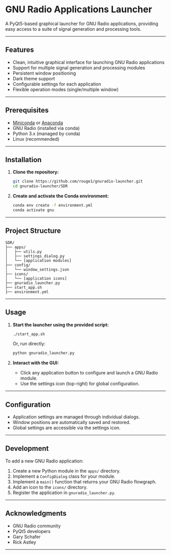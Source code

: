 # GNU Radio Applications Launcher

A PyQt5-based graphical launcher for GNU Radio applications, providing easy access to a suite of signal generation and processing tools.

---

## Features

- Clean, intuitive graphical interface for launching GNU Radio applications
- Support for multiple signal generation and processing modules
- Persistent window positioning
- Dark theme support
- Configurable settings for each application
- Flexible operation modes (single/multiple window)

---

## Prerequisites

- [Miniconda](https://docs.conda.io/en/latest/miniconda.html) or [Anaconda](https://www.anaconda.com/)
- GNU Radio (installed via conda)
- Python 3.x (managed by conda)
- Linux (recommended)

---

## Installation

1. **Clone the repository:**
    ```sh
    git clone https://github.com/rouge1/gnuradio-launcher.git
    cd gnuradio-launcher/SDR
    ```

2. **Create and activate the Conda environment:**
    ```sh
    conda env create -f environment.yml
    conda activate gnu
    ```

---

## Project Structure

```
SDR/
├── apps/
│   ├── utils.py
│   ├── settings_dialog.py
│   └── [application modules]
├── config/
│   └── window_settings.json
├── icons/
│   └── [application icons]
├── gnuradio_launcher.py
├── start_app.sh
├── environment.yml
```

---

## Usage

1. **Start the launcher using the provided script:**
    ```sh
    ./start_app.sh
    ```
    Or, run directly:
    ```sh
    python gnuradio_launcher.py
    ```

2. **Interact with the GUI:**
    - Click any application button to configure and launch a GNU Radio module.
    - Use the settings icon (top-right) for global configuration.

---

## Configuration

- Application settings are managed through individual dialogs.
- Window positions are automatically saved and restored.
- Global settings are accessible via the settings icon.

---

## Development

To add a new GNU Radio application:

1. Create a new Python module in the `apps/` directory.
2. Implement a `ConfigDialog` class for your module.
3. Implement a `main()` function that returns your GNU Radio flowgraph.
4. Add an icon to the `icons/` directory.
5. Register the application in `gnuradio_launcher.py`.

---

## Acknowledgments

- GNU Radio community
- PyQt5 developers
- Gary Schafer
- Rick Astley

---
